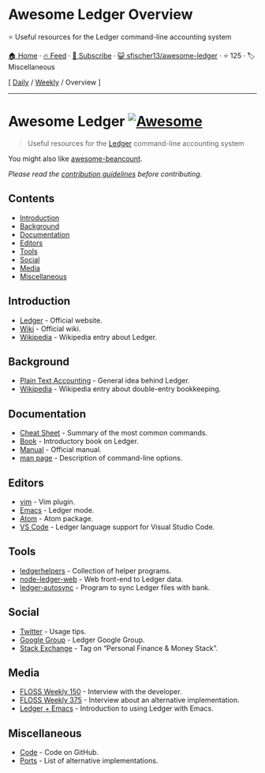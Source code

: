 # Awesome Ledger Overview

:star: Useful resources for the Ledger command-line accounting system

[🏠 Home](/README.md) · [🔥 Feed](https://test.trackawesomelist.com/sfischer13/awesome-ledger/feed.xml) · [📮 Subscribe](https://trackawesomelist.us17.list-manage.com/subscribe?u=d2f0117aa829c83a63ec63c2f&id=36a103854c) · [😺 sfischer13/awesome-ledger](https://github.com/sfischer13/awesome-ledger/blob/main/README.md) · ⭐ 125 · 🏷️ Miscellaneous

[ [Daily](/content/sfischer13/awesome-ledger/README.md) / [Weekly](/content/sfischer13/awesome-ledger/week/README.md) / Overview ]

---

<!--lint disable double-link-->

# Awesome Ledger [![Awesome](https://awesome.re/badge.svg)](https://awesome.re)

> Useful resources for the [Ledger](http://ledger-cli.org/) command-line accounting system

You might also like [awesome-beancount](https://github.com/wzyboy/awesome-beancount).

*Please read the [contribution guidelines](https://github.com/sfischer13/awesome-ledger/blob/main/README.md/contributing.md) before contributing.*

## Contents

<!-- START doctoc generated TOC please keep comment here to allow auto update -->

<!-- DON'T EDIT THIS SECTION, INSTEAD RE-RUN doctoc TO UPDATE -->

*   [Introduction](#introduction)
*   [Background](#background)
*   [Documentation](#documentation)
*   [Editors](#editors)
*   [Tools](#tools)
*   [Social](#social)
*   [Media](#media)
*   [Miscellaneous](#miscellaneous)

<!-- END doctoc generated TOC please keep comment here to allow auto update -->

## Introduction

*   [Ledger](http://ledger-cli.org/) - Official website.
*   [Wiki](https://github.com/ledger/ledger/wiki) - Official wiki.
*   [Wikipedia](https://en.wikipedia.org/wiki/Ledger_\(software\)) - Wikipedia entry about Ledger.

## Background

*   [Plain Text Accounting](http://plaintextaccounting.org/) - General idea behind Ledger.
*   [Wikipedia](https://en.wikipedia.org/wiki/Double-entry_bookkeeping_system) - Wikipedia entry about double-entry bookkeeping.

## Documentation

*   [Cheat Sheet](http://ricostacruz.com/cheatsheets/ledger.html) - Summary of the most common commands.
*   [Book](https://github.com/rolfschr/GSWL-book) - Introductory book on Ledger.
*   [Manual](http://ledger-cli.org/3.0/doc/ledger3.html) - Official manual.
*   [man page](http://ledger-cli.org/3.0/doc/ledger.1.html) - Description of command-line options.

## Editors

*   [vim](https://github.com/ledger/vim-ledger) - Vim plugin.
*   [Emacs](http://www.ledger-cli.org/3.0/doc/ledger-mode.html) - Ledger mode.
*   [Atom](https://atom.io/packages/language-ledger) - Atom package.
*   [VS Code](https://github.com/mariosangiorgio/vscode-ledger) - Ledger language support for Visual Studio Code.

## Tools

*   [ledgerhelpers](https://github.com/Rudd-O/ledgerhelpers) - Collection of helper programs.
*   [node-ledger-web](https://github.com/slashdotdash/node-ledger-web) - Web front-end to Ledger data.
*   [ledger-autosync](https://github.com/egh/ledger-autosync) - Program to sync Ledger files with bank.

## Social

*   [Twitter](https://twitter.com/LedgerTips) - Usage tips.
*   [Google Group](https://groups.google.com/forum/#!forum/ledger-cli) - Ledger Google Group.
*   [Stack Exchange](https://money.stackexchange.com/search?q=ledger-cli) - Tag on “Personal Finance & Money Stack”.

## Media

*   [FLOSS Weekly 150](https://twit.tv/shows/floss-weekly/episodes/150) - Interview with the developer.
*   [FLOSS Weekly 375](https://twit.tv/shows/floss-weekly/episodes/375) - Interview about an alternative implementation.
*   [Ledger + Emacs](https://www.youtube.com/watch?v=cjoCNRpLanY) - Introduction to using Ledger with Emacs.

## Miscellaneous

*   [Code](https://github.com/ledger/ledger) - Code on GitHub.
*   [Ports](https://github.com/ledger/ledger/wiki/Ports) - List of alternative implementations.

